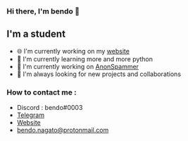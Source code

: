 ### Hi there, I'm bendo 👋 

## I'm a student  
- 🌐 I'm currently working on my [website](https://bendo.codes/)
- 🐍 I'm currently learning more and more python
- 🤖 I'm currently working on [AnonSpammer](https://github.com/ogbendo/AnonSpammer)
- 🤝 I'm always looking for new projects and collaborations

### How to contact me :
- Discord : bendo#0003
- [Telegram](https://t.me/bendoSells)
- [Website](https://bendo.codes/)
- bendo.nagato@protonmail.com


